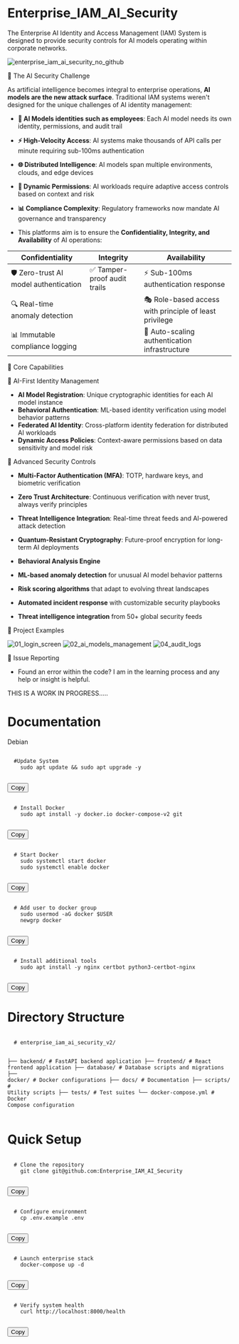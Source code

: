 # Enterprise_IAM_AI_Security
The Enterprise AI Identity and Access Management (IAM) System is designed to provide security controls for AI models operating within corporate networks.


![enterprise_iam_ai_security_no_github](https://github.com/user-attachments/assets/22706dec-31a5-4d03-8e47-22a50775cf0f)



🚨 The AI Security Challenge

As artificial intelligence becomes integral to enterprise operations, **AI models are the new attack surface**. Traditional IAM systems weren't designed for the unique challenges of AI identity management:

- **🎯 AI Models identities such as employees**: Each AI model needs its own identity, permissions, and audit trail
- **⚡ High-Velocity Access**: AI systems make thousands of API calls per minute requiring sub-100ms authentication
- **🌐 Distributed Intelligence**: AI models span multiple environments, clouds, and edge devices
- **🔄 Dynamic Permissions**: AI workloads require adaptive access controls based on context and risk
- **📊 Compliance Complexity**: Regulatory frameworks now mandate AI governance and transparency

- This platforms aim is to ensure the **Confidentiality, Integrity, and Availability** of AI operations:

| **Confidentiality** | **Integrity** | **Availability** |
|---------------------|---------------|------------------|
| 🛡️ Zero-trust AI model authentication | ✅ Tamper-proof audit trails | ⚡ Sub-100ms authentication response |
| 🔍 Real-time anomaly detection || 🎭 Role-based access with principle of least privilege 
| 📊 Immutable compliance logging || 🔄 Auto-scaling authentication infrastructure 

🎯 Core Capabilities

🤖 AI-First Identity Management
- **AI Model Registration**: Unique cryptographic identities for each AI model instance
- **Behavioral Authentication**: ML-based identity verification using model behavior patterns  
- **Federated AI Identity**: Cross-platform identity federation for distributed AI workloads
- **Dynamic Access Policies**: Context-aware permissions based on data sensitivity and model risk

🔐 Advanced Security Controls
- **Multi-Factor Authentication (MFA)**: TOTP, hardware keys, and biometric verification
- **Zero Trust Architecture**: Continuous verification with never trust, always verify principles
- **Threat Intelligence Integration**: Real-time threat feeds and AI-powered attack detection
- **Quantum-Resistant Cryptography**: Future-proof encryption for long-term AI deployments

- **Behavioral Analysis Engine**
- **ML-based anomaly detection** for unusual AI model behavior patterns
- **Risk scoring algorithms** that adapt to evolving threat landscapes  
- **Automated incident response** with customizable security playbooks
- **Threat intelligence integration** from 50+ global security feeds

📁 Project Examples

![01_login_screen](https://github.com/user-attachments/assets/293ddc3d-996b-48dd-bd7c-181fe0a07825)
![02_ai_models_management](https://github.com/user-attachments/assets/688c912e-e465-468b-939d-6f80e52298b3)
![04_audit_logs](https://github.com/user-attachments/assets/ac7a3bdf-e36f-4622-90a5-b96944b2754d)

🐛 Issue Reporting
- Found an error within the code? I am in the learning process and any help or insight is helpful.

THIS IS A WORK IN PROGRESS.....

# Documentation
Debian
<div class="code-block">
  <pre><code class="language-javascript">
  #Update System 
    sudo apt update && sudo apt upgrade -y
  </code></pre>
  <button class="copy-button">Copy</button>
</div>

<div class="code-block">
  <pre><code class="language-javascript">
  # Install Docker
    sudo apt install -y docker.io docker-compose-v2 git
  </code></pre>
  <button class="copy-button">Copy</button>
</div>

<div class="code-block">
  <pre><code class="language-javascript">
  # Start Docker
    sudo systemctl start docker
    sudo systemctl enable docker
  </code></pre>
  <button class="copy-button">Copy</button>
</div>

<div class="code-block">
  <pre><code class="language-javascript">
  # Add user to docker group
    sudo usermod -aG docker $USER
    newgrp docker
  </code></pre>
  <button class="copy-button">Copy</button>
</div>

<div class="code-block">
  <pre><code class="language-javascript">
  # Install additional tools
    sudo apt install -y nginx certbot python3-certbot-nginx
  </code></pre>
  <button class="copy-button">Copy</button>
</div>

# Directory Structure
<div class="code-block">
  <pre><code class="language-javascript">
  # enterprise_iam_ai_security_v2/
    
├── backend/              # FastAPI backend application
├── frontend/             # React frontend application
├── database/             # Database scripts and migrations
├── docker/               # Docker configurations
├── docs/                 # Documentation
├── scripts/              # Utility scripts
├── tests/                # Test suites
└── docker-compose.yml    # Docker Compose configuration
  </code></pre>
</div>

# Quick Setup

<div class="code-block">
  <pre><code class="language-javascript">
  # Clone the repository
    git clone git@github.com:Enterprise_IAM_AI_Security
  </code></pre>
  <button class="copy-button">Copy</button>
</div>

<div class="code-block">
  <pre><code class="language-javascript">
  # Configure environment
    cp .env.example .env
  </code></pre>
  <button class="copy-button">Copy</button>
</div>

<div class="code-block">
  <pre><code class="language-javascript">
  # Launch enterprise stack
    docker-compose up -d
  </code></pre>
  <button class="copy-button">Copy</button>
</div>

<div class="code-block">
  <pre><code class="language-javascript">
  # Verify system health
    curl http://localhost:8000/health
  </code></pre>
  <button class="copy-button">Copy</button>
</div>
